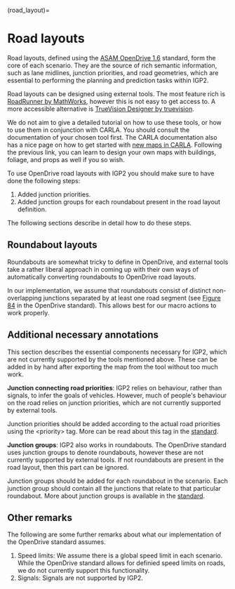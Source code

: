 (road_layout)=
# Road layouts

Road layouts, defined using the [ASAM OpenDrive 1.6](https://www.asam.net/standards/detail/opendrive/) standard, form the core of each scenario.
They are the source of rich semantic information, such as lane midlines, junction priorities, and road geometries, which are essential to performing the planning and prediction tasks within IGP2.

Road layouts can be designed using external tools.
The most feature rich is [RoadRunner by MathWorks](https://uk.mathworks.com/products/roadrunner.html?requestedDomain=), however this is not easy to get access to.
A more accessible alternative is [TrueVision Designer by truevision](https://www.truevision.ai/designer).

We do not aim to give a detailed tutorial on how to use these tools, or how to use them in conjunction with CARLA. 
You should consult the documentation of your chosen tool first.
The CARLA documentation also has a nice page on how to get started with [new maps in CARLA](https://carla.readthedocs.io/en/latest/tuto_content_authoring_maps/).
Following the previous link, you can learn to design your own maps with buildings, foliage, and props as well if you so wish.

To use OpenDrive road layouts with IGP2 you should make sure to have done the following steps:
1. Added junction priorities.
2. Added junction groups for each roundabout present in the road layout definition.

The following sections describe in detail how to do these steps.

## Roundabout layouts

Roundabouts are somewhat tricky to define in OpenDrive, and external tools take a rather liberal approach in coming up with their own ways of automatically converting roundabouts to OpenDrive road layouts.

In our implementation, we assume that roundabouts consist of distinct non-overlapping junctions separated by at least one road segment (see [Figure 84](https://www.asam.net/index.php?eID=dumpFile&t=f&f=4422&token=e590561f3c39aa2260e5442e29e93f6693d1cccd#fig-7046a7a4-6998-4cee-a8f6-02af371b9b23) in the OpenDrive standard).
This allows best for our macro actions to work properly.


## Additional necessary annotations

This section describes the essential components necessary for IGP2, which are not currently supported by the tools mentioned above. 
These can be added in by hand after exporting the map from the tool without too much work.

**Junction connecting road priorities**: IGP2 relies on behaviour, rather than signals, to infer the goals of vehicles. However, much of people's behaviour on the road relies on junction priorities, which are not currently supported by external tools. 

Junction priorities should be added according to the actual road priorities using the &lt;priority&gt; tag. More can be read about this tag in the [standard](https://www.asam.net/index.php?eID=dumpFile&t=f&f=4422&token=e590561f3c39aa2260e5442e29e93f6693d1cccd#sec-f60730d7-4192-440e-a6ba-8082288a1115).

**Junction groups**: IGP2 also works in roundabouts. The OpenDrive standard uses junction groups to denote roundabouts, however these are not currently supported by external tools.  If not roundabouts are present in the road layout, then this part can be ignored.

Junction groups should be added for each roundabout in the scenario. Each junction group should contain all the junctions that relate to that particular roundabout. 
More about junction groups is available in the [standard](https://www.asam.net/index.php?eID=dumpFile&t=f&f=4422&token=e590561f3c39aa2260e5442e29e93f6693d1cccd#top-99e6f0a6-ad6b-4c5e-bace-622208adfc2f).

## Other remarks

The following are some further remarks about what our implementation of the OpenDrive standard assumes.

1. Speed limits: We assume there is a global speed limit in each scenario. While the OpenDrive standard allows for definied speed limits on roads, we do not currently support this functionality.
2. Signals: Signals are not supported by IGP2.